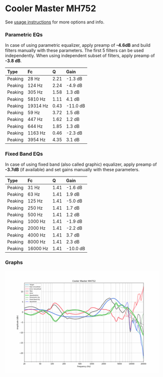 # Cooler Master MH752
See [usage instructions](https://github.com/jaakkopasanen/AutoEq#usage) for more options and info.

### Parametric EQs
In case of using parametric equalizer, apply preamp of **-4.6dB** and build filters manually
with these parameters. The first 5 filters can be used independently.
When using independent subset of filters, apply preamp of **-3.8 dB**.

| Type    | Fc       |    Q | Gain     |
|:--------|:---------|:-----|:---------|
| Peaking | 28 Hz    | 2.21 | -1.3 dB  |
| Peaking | 124 Hz   | 2.24 | -4.9 dB  |
| Peaking | 305 Hz   | 1.58 | 1.3 dB   |
| Peaking | 5810 Hz  | 1.11 | 4.1 dB   |
| Peaking | 19314 Hz | 0.43 | -11.0 dB |
| Peaking | 59 Hz    | 3.72 | 1.5 dB   |
| Peaking | 447 Hz   | 1.62 | 1.2 dB   |
| Peaking | 644 Hz   | 1.85 | 1.3 dB   |
| Peaking | 1163 Hz  | 0.46 | -2.3 dB  |
| Peaking | 3954 Hz  | 4.35 | 3.1 dB   |

### Fixed Band EQs
In case of using fixed band (also called graphic) equalizer, apply preamp of **-3.7dB**
(if available) and set gains manually with these parameters.

| Type    | Fc       |    Q | Gain     |
|:--------|:---------|:-----|:---------|
| Peaking | 31 Hz    | 1.41 | -1.6 dB  |
| Peaking | 63 Hz    | 1.41 | 1.9 dB   |
| Peaking | 125 Hz   | 1.41 | -5.0 dB  |
| Peaking | 250 Hz   | 1.41 | 1.7 dB   |
| Peaking | 500 Hz   | 1.41 | 1.2 dB   |
| Peaking | 1000 Hz  | 1.41 | -1.9 dB  |
| Peaking | 2000 Hz  | 1.41 | -2.2 dB  |
| Peaking | 4000 Hz  | 1.41 | 3.7 dB   |
| Peaking | 8000 Hz  | 1.41 | 2.3 dB   |
| Peaking | 16000 Hz | 1.41 | -10.0 dB |

### Graphs
![](./Cooler%20Master%20MH752.png)